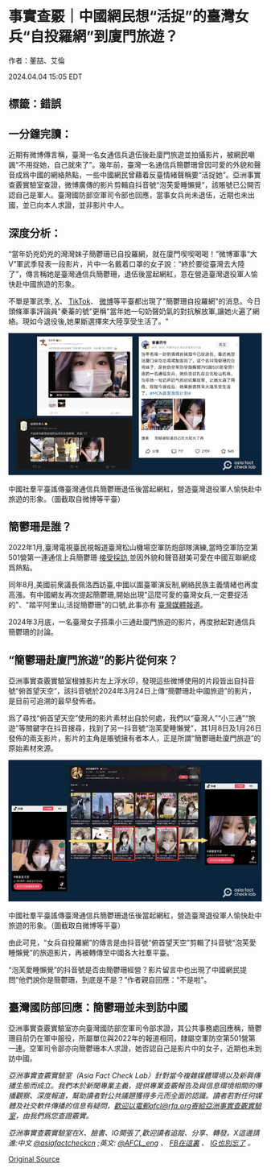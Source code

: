 # 事實查覈｜中國網民想“活捉”的臺灣女兵“自投羅網”到廈門旅遊？

作者：董喆、艾倫

2024.04.04 15:05 EDT

## 標籤：錯誤

## 一分鐘完讀：

近期有微博傳言稱，臺灣一名女通信兵退伍後赴廈門旅遊並拍攝影片，被網民嘲諷“不用捉她，自己就來了”。幾年前，臺灣一名通信兵簡鬱珊曾因可愛的外貌和聲音成爲中國的網絡熱點，一些中國網民曾藉着反臺情緒聲稱要“活捉她”。亞洲事實查覈實驗室查證，微博廣傳的影片剪輯自抖音號“泡芙愛睡懶覺”，該賬號已公開否認自己是軍人。臺灣國防部空軍司令部也回應，當事女兵尚未退伍，近期也未出國，並已向本人求證，並非影片中人。

## 深度分析：

“當年奶兇奶兇的灣灣妹子簡鬱珊已自投羅網，就在廈門喫喫喝喝！”微博軍事“大V”軍武季發表一段影片，片中一名戴着口罩的女子說：“終於要從臺灣去大陸了”，傳言稱她是臺灣通信兵簡鬱珊，退伍後當起網紅，意在營造臺灣退役軍人愉快赴中國旅遊的形象。

不單是軍武季, [X](https://twitter.com/swyxy4484/status/1774028649504604369)、 [TikTok](https://www.tiktok.com/@q481395673/video/7352112243175165226)、 [微博](https://weibo.com/tv/show/1034:5017557611249673?from=old_pc_videoshow)等平臺都出現了"簡鬱珊自投羅網"的消息。今日頭條軍事評論員"秦蓁的號"更稱"當年她一句奶聲奶氣的對抗解放軍,讓她火遍了網絡。現如今退役後,她果斷選擇來大陸享受生活了。"

![1.中國社羣平臺謠傳臺灣通信兵簡鬱珊退伍後當起網紅，營造臺灣退役軍人愉快赴中旅遊的形象。.png](images/P3EFUW3CLPMW57NZB3B2P4UDNY.png)

中國社羣平臺謠傳臺灣通信兵簡鬱珊退伍後當起網紅，營造臺灣退役軍人愉快赴中旅遊的形象。（圖截取自微博等平臺）

## 簡鬱珊是誰？

2022年1月,臺灣電視臺民視報道臺灣松山機場空軍防炮部隊演練,當時空軍防空第501營第一連通信上兵簡鬱珊 [接受採訪](https://www.ftvnews.com.tw/news/detail/2022131R13M1),並因外貌和聲音甜美可愛在中國互聯網成爲熱點。

同年8月,美國前衆議長佩洛西訪臺,中國以圍臺軍演反制,網絡民族主義情緒也再度高漲。有中國網友再次提起簡鬱珊,開始出現"這麼可愛的臺灣女兵,一定要捉活的"、"踏平阿里山,活捉簡鬱珊"的口號,此事亦有 [臺灣媒體報道](https://video.udn.com/news/1243892)。

2024年3月底，一名臺灣女子搭乘小三通赴廈門旅遊的影片，再度掀起對通信兵簡鬱珊的討論。

## “簡鬱珊赴廈門旅遊”的影片從何來？

亞洲事實查覈實驗室根據影片左上浮水印，發現這些微博使用的片段皆出自抖音號“俯首望天空”，該抖音號於2024年3月24日上傳“簡鬱珊赴中國旅遊”的影片，是目前可追溯的最早發佈者。

爲了尋找“俯首望天空”使用的影片素材出自於何處，我們以“臺灣人”“小三通”“旅遊”等關鍵字在抖音搜尋，找到了另一抖音號“泡芙愛睡懶覺”，其1月8日及1月26日發佈的兩支影片，影片的主角是賬號擁有者本人，正是所謂“簡鬱珊赴廈門旅遊”的原始素材來源。

![2.抖音號「俯首望天空」剪輯了抖音號「泡芙愛睡懶覺」的旅遊影片，宣稱是臺灣女兵自投羅網.png](images/Q4EIMG22CCBHNOCBLEWQK2ETCI.png)

中國社羣平臺謠傳臺灣通信兵簡鬱珊退伍後當起網紅，營造臺灣退役軍人愉快赴中旅遊的形象。（圖截取自微博等平臺）

由此可見，“女兵自投羅網”的傳言是由抖音號“俯首望天空”剪輯了抖音號“泡芙愛睡懶覺”的旅遊影片，再被轉傳至中國各大社羣平臺。

“泡芙愛睡懶覺”的抖音號是否由簡鬱珊經營？影片留言中也出現了中國網民提問“他們說你是簡鬱珊，到底是不是？”作者親自回應：“不是啦”。

## 臺灣國防部回應：簡鬱珊並未到訪中國

亞洲事實查覈實驗室亦向臺灣國防部空軍司令部求證，其公共事務處回應稱，簡鬱珊目前仍在軍中服役，所屬單位與2022年的報道相同，隸屬空軍防空第501營第一連。空軍司令部亦向簡鬱珊本人求證，她否認自己是影片中的女子，近期也未到訪中國。

*亞洲事實查覈實驗室（Asia Fact Check Lab）針對當今複雜媒體環境以及新興傳播生態而成立。我們本於新聞專業主義，提供專業查覈報告及與信息環境相關的傳播觀察、深度報道，幫助讀者對公共議題獲得多元而全面的認識。讀者若對任何媒體及社交軟件傳播的信息有疑問，歡迎以電郵afcl@rfa.org寄給亞洲事實查覈實驗室，由我們爲您查證覈實。*

*亞洲事實查覈實驗室在X、臉書、IG開張了,歡迎讀者追蹤、分享、轉發。X這邊請進:中文*  [*@asiafactcheckcn*](https://twitter.com/asiafactcheckcn)  *;英文:*  [*@AFCL\_eng*](https://twitter.com/AFCL_eng)  *、*  [*FB在這裏*](https://www.facebook.com/asiafactchecklabcn)  *、*  [*IG也別忘了*](https://www.instagram.com/asiafactchecklab/)  *。*



[Original Source](https://www.rfa.org/mandarin/shishi-hecha/hc-04042024150530.html)